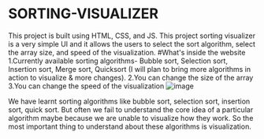 # SORTING-VISUALIZER
This project is built using HTML, CSS, and JS. This project sorting visualizer is a very simple UI and it allows the users to select the sort algorithm, select the array size, and speed of the visualization.
#What's inside the website
1.Currently available sorting algorithms- Bubble sort, Selection sort, Insertion sort, Merge sort, Quicksort (I will plan to bring more algorithms in action to visualize & more changes).
2.You can change the size of the array
3.You can change the speed of the visualization
![image](https://github.com/tusharac11/SORTING-VISUALIZER/assets/122482528/b26167c9-bcc7-4222-8dc3-257a3adab2d0)

We have learnt sorting algorithms like bubble sort, selection sort, insertion sort, quick sort. But often we fail to understand the core idea of a particular algorithm maybe because we are unable to visualize how they work. So the most important thing to understand about these algorithms is visualization.

